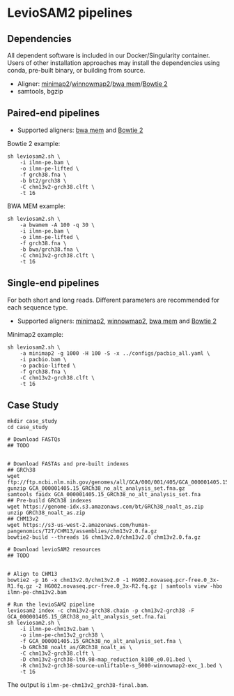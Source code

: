 # LevioSAM2 pipelines

## Dependencies

All dependent software is included in our Docker/Singularity container.
Users of other installation approaches may install the dependencies using conda, pre-built binary, or building from source.

- Aligner: [minimap2](https://github.com/lh3/minimap2)/[winnowmap2](https://github.com/marbl/Winnowmap)/[bwa mem](https://github.com/lh3/bwa)/[Bowtie 2](http://bowtie-bio.sourceforge.net/bowtie2/manual.shtml) 
- samtools, bgzip

## Paired-end pipelines

* Supported aligners: [bwa mem](https://github.com/lh3/bwa) and [Bowtie 2](http://bowtie-bio.sourceforge.net/bowtie2/manual.shtml) 

Bowtie 2 example:
```
sh leviosam2.sh \
    -i ilmn-pe.bam \
    -o ilmn-pe-lifted \
    -f grch38.fna \
    -b bt2/grch38 \
    -C chm13v2-grch38.clft \
    -t 16
```

BWA MEM example:
```
sh leviosam2.sh \
    -a bwamem -A 100 -q 30 \
    -i ilmn-pe.bam \
    -o ilmn-pe-lifted \
    -f grch38.fna \
    -b bwa/grch38.fna \
    -C chm13v2-grch38.clft \
    -t 16
```

## Single-end pipelines

For both short and long reads. Different parameters are recommended for each sequence type.

- Supported aligners: [minimap2](https://github.com/lh3/minimap2), [winnowmap2](https://github.com/marbl/Winnowmap),
[bwa mem](https://github.com/lh3/bwa) and [Bowtie 2](http://bowtie-bio.sourceforge.net/bowtie2/manual.shtml) 

Minimap2 example:
```
sh leviosam2.sh \
    -a minimap2 -g 1000 -H 100 -S -x ../configs/pacbio_all.yaml \
    -i pacbio.bam \
    -o pacbio-lifted \
    -f grch38.fna \
    -C chm13v2-grch38.clft \
    -t 16
```


## Case Study
```
mkdir case_study
cd case_study

# Download FASTQs
## TODO


# Download FASTAs and pre-built indexes
## GRCh38
wget ftp://ftp.ncbi.nlm.nih.gov/genomes/all/GCA/000/001/405/GCA_000001405.15_GRCh38/seqs_for_alignment_pipelines.ucsc_ids/GCA_000001405.15_GRCh38_no_alt_analysis_set.fna.gz
gunzip GCA_000001405.15_GRCh38_no_alt_analysis_set.fna.gz
samtools faidx GCA_000001405.15_GRCh38_no_alt_analysis_set.fna
## Pre-build GRCh38 indexes
wget https://genome-idx.s3.amazonaws.com/bt/GRCh38_noalt_as.zip
unzip GRCh38_noalt_as.zip
## CHM13v2
wget https://s3-us-west-2.amazonaws.com/human-pangenomics/T2T/CHM13/assemblies/chm13v2.0.fa.gz
bowtie2-build --threads 16 chm13v2.0/chm13v2.0 chm13v2.0.fa.gz

# Download levioSAM2 resources
## TODO


# Align to CHM13
bowtie2 -p 16 -x chm13v2.0/chm13v2.0 -1 HG002.novaseq.pcr-free.0_3x-R1.fq.gz -2 HG002.novaseq.pcr-free.0_3x-R2.fq.gz | samtools view -hbo ilmn-pe-chm13v2.bam

# Run the levioSAM2 pipeline
leviosam2 index -c chm13v2-grch38.chain -p chm13v2-grch38 -F GCA_000001405.15_GRCh38_no_alt_analysis_set.fna.fai
sh leviosam2.sh \
    -i ilmn-pe-chm13v2.bam \
    -o ilmn-pe-chm13v2_grch38 \
    -f GCA_000001405.15_GRCh38_no_alt_analysis_set.fna \
    -b GRCh38_noalt_as/GRCh38_noalt_as \
    -C chm13v2-grch38.clft \
    -D chm13v2-grch38-lt0.98-map_reduction_k100_e0.01.bed \
    -R chm13v2-grch38-source-unliftable-s_5000-winnowmap2-exc_1.bed \
    -t 16
```

The output is `ilmn-pe-chm13v2_grch38-final.bam`.

